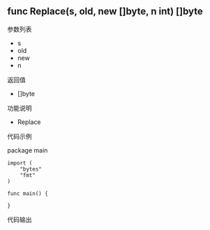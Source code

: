 ## func Replace(s, old, new []byte, n int) []byte

参数列表

- s
- old
- new
- n

返回值

- []byte 

功能说明

- Replace

代码示例

  package main

	import (
		"bytes"
		"fmt"
	)

	func main() {
		
	}

代码输出

	
